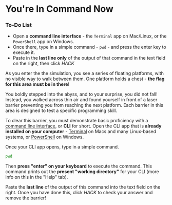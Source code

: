 # You're In Command Now

<div class="aside">
<h3>To-Do List</h3>
<ul>
  <li>Open a <b>command line interface</b> - the <code>Terminal</code> app on Mac/Linux, or the <code>PowerShell</code> app on Windows.</li>
  <li>Once there, type in a simple command - <code>pwd</code> - and press the enter key to execute it.</li>
  <li>Paste in the <b>last line only</b> of the output of that command in the text field on the right, then click <em>HACK</em></li>
</ul>
</div>

As you enter the the simulation, you see a series of floating platforms, with no visible way to walk between them. One platform holds a chest - **the flag for this area must be in there**!

You boldly stepped into the abyss, and to your surprise, you did not fall! Instead, you walked across thin air and found yourself in front of a laser barrier preventing you from reaching the next platform. Each barrier in this area is designed to test a specific programming skill.

To clear this barrier, you must demonstrate basic proficiency with a [command line interface](https://techterms.com/definition/command_line_interface), or **CLI** for short. Open the CLI app that is **already installed on your computer** - [Terminal](https://support.apple.com/guide/terminal/welcome/mac) on Macs and many Linux-based systems, or [PowerShell](https://docs.microsoft.com/en-us/powershell/scripting/install/installing-windows-powershell?view=powershell-7) on Windows.

Once your CLI app opens, type in a simple command.

```bash
pwd
```

Then **press "enter" on your keyboard** to execute the command. This command prints out the **present "working directory"** for your CLI (more info on this in the "Help" tab).

Paste the **last line** of the output of this command into the text field on the right. Once you have done this, click *HACK* to check your answer and remove the barrier!
